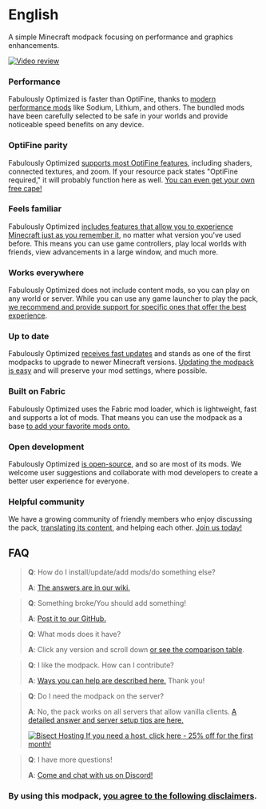 # English

A simple Minecraft modpack focusing on performance and graphics enhancements.

[![Video review](https://img.youtube.com/vi/bb8G9X5Q_4I/hqdefault.jpg)](https://www.youtube.com/watch?v=bb8G9X5Q_4I)

### Performance

Fabulously Optimized is faster than OptiFine, thanks to [modern performance mods][1] like Sodium, Lithium, and others. The bundled mods have been carefully selected to be safe in your worlds and provide noticeable speed benefits on any device.

### OptiFine parity

Fabulously Optimized [supports most OptiFine features][2], including shaders, connected textures, and zoom. If your resource pack states "OptiFine required," it will probably function here as well. [You can even get your own free cape!][3]

### Feels familiar

Fabulously Optimized [includes features that allow you to experience Minecraft just as you remember it][4], no matter what version you've used before. This means you can use game controllers, play local worlds with friends, view advancements in a large window, and much more.

### Works everywhere

Fabulously Optimized does not include content mods, so you can play on any world or server. While you can use any game launcher to play the pack, [we recommend and provide support for specific ones that offer the best experience][5].

### Up to date

Fabulously Optimized [receives fast updates][6] and stands as one of the first modpacks to upgrade to newer Minecraft versions. [Updating the modpack is easy][7] and will preserve your mod settings, where possible.

### Built on Fabric

Fabulously Optimized uses the Fabric mod loader, which is lightweight, fast and supports a lot of mods. That means you can use the modpack as a base [to add your favorite mods onto.][8]

### Open development

Fabulously Optimized [is open-source][9], and so are most of its mods. We welcome user suggestions and collaborate with mod developers to create a better user experience for everyone.

### Helpful community

We have a growing community of friendly members who enjoy discussing the pack, [translating its content][10], and helping each other. [Join us today!][11]

## FAQ

> **Q**: How do I install/update/add mods/do something else?
> 
> **A**: [The answers are in our wiki.][12]


> **Q**: Something broke/You should add something!
> 
> **A**: [Post it to our GitHub.][9]


> **Q**: What mods does it have?
> 
> **A**: Click any version and scroll down [or see the comparison table][13].


> **Q**: I like the modpack. How can I contribute?
> 
> **A**: [Ways you can help are described here.][14] Thank you!


> **Q**: Do I need the modpack on the server?
> 
> **A**: No, the pack works on all servers that allow vanilla clients. [A detailed answer and server setup tips are here.][15]
> 
> [![Bisect Hosting](https://i.ibb.co/gr9mSxW/image.png) If you need a host, click here - 25% off for the first month!][16]


> **Q**: I have more questions!
> 
> **A**: [Come and chat with us on Discord!][11]

### By using this modpack, [you agree to the following disclaimers][17].

[1]: https://github.com/Fabulously-Optimized/fabulously-optimized/blob/main/INCLUDED-MODS.md#smooth
[2]: https://fabulously-optimized.gitbook.io/modpack/readme/give-up-optifine
[3]: https://fabulously-optimized.gitbook.io/modpack/readme/free-cape
[4]: https://github.com/Fabulously-Optimized/fabulously-optimized/blob/main/INCLUDED-MODS.md#functional
[5]: https://github.com/Fabulously-Optimized/fabulously-optimized#downloads
[6]: https://github.com/Fabulously-Optimized/fabulously-optimized/blob/main/CHANGELOG.md
[7]: https://fabulously-optimized.gitbook.io/modpack/readme/update-instructions
[8]: https://fabulously-optimized.gitbook.io/modpack/readme/adding-more-mods
[9]: https://github.com/Fabulously-Optimized/fabulously-optimized
[10]: https://fabulously-optimized.gitbook.io/modpack/readme/language-support
[11]: https://fabulously-optimized.github.io/discord
[12]: https://fabulously-optimized.gitbook.io/modpack
[13]: https://github.com/Fabulously-Optimized/fabulously-optimized/blob/main/INCLUDED-MODS.md
[14]: https://github.com/Fabulously-Optimized/fabulously-optimized/blob/main/CONTRIBUTING.md
[15]: https://fabulously-optimized.gitbook.io/modpack/readme/server-setup
[16]: https://www.bisecthosting.com/clients/aff.php?aff=2604
[17]: https://github.com/Fabulously-Optimized/fabulously-optimized#disclaimers
